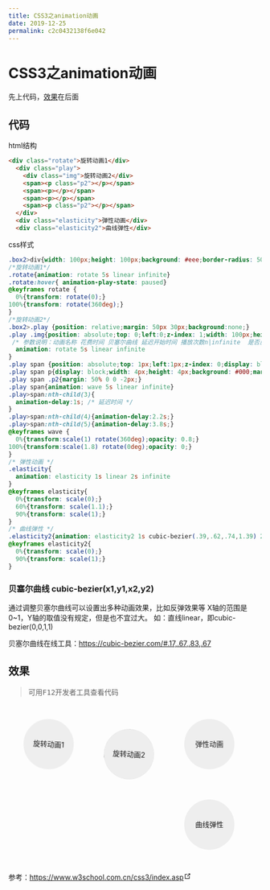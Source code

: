 ```yaml
---
title: CSS3之animation动画
date: 2019-12-25
permalink: c2c0432138f6e042
---
```

# CSS3之animation动画
先上代码，[效果](#效果)在后面

## 代码

html结构
```html
<div class="rotate">旋转动画1</div>
  <div class="play">
    <div class="img">旋转动画2</div>
    <span><p class="p2"></p></span>
    <span><p></p></span>
    <span><p></p></span>
    <span><p class="p2"></p></span>
  </div>
  <div class="elasticity">弹性动画</div>
  <div class="elasticity2">曲线弹性</div>
```

css样式
```css
.box2>div{width: 100px;height: 100px;background: #eee;border-radius: 50%;text-align: center;line-height: 100px;margin: 30px;float:left;}
/*旋转动画1*/
.rotate{animation: rotate 5s linear infinite}
.rotate:hover{ animation-play-state: paused}
@keyframes rotate {
  0%{transform: rotate(0);}
100%{transform: rotate(360deg);}
}
/*旋转动画2*/
.box2>.play {position: relative;margin: 50px 30px;background:none;}
.play .img{position: absolute;top: 0;left:0;z-index: 1;width: 100px;height: 100px; background: #eee;border-radius: 50%;
 /* 参数说明：动画名称 花费时间 贝塞尔曲线 延迟开始时间 播放次数n|infinite  是否反向播放动画  */
  animation: rotate 5s linear infinite 
}
.play span {position: absolute;top: 1px;left:1px;z-index: 0;display: block;width: 96px;height: 96px;border: 1px solid #999;border-radius: 50%;}
.play span p{display: block;width: 4px;height: 4px;background: #000;margin: -2px 0 0 50%;border-radius: 50%;opacity: 0.5;}
.play span .p2{margin: 50% 0 0 -2px;}
.play span{animation: wave 5s linear infinite}
.play>span:nth-child(3){
  animation-delay:1s; /* 延迟时间 */
}
.play>span:nth-child(4){animation-delay:2.2s;}
.play>span:nth-child(5){animation-delay:3.8s;}
@keyframes wave {
  0%{transform:scale(1) rotate(360deg);opacity: 0.8;}
100%{transform:scale(1.8) rotate(0deg);opacity: 0;}
}
/* 弹性动画 */
.elasticity{
  animation: elasticity 1s linear 2s infinite
}
@keyframes elasticity{
  0%{transform: scale(0);}
  60%{transform: scale(1.1);}
  90%{transform: scale(1);}
}
/* 曲线弹性 */
.elasticity2{animation: elasticity2 1s cubic-bezier(.39,.62,.74,1.39) 2s infinite}
@keyframes elasticity2{
  0%{transform: scale(0);}
  90%{transform: scale(1);}
}
```
### 贝塞尔曲线 cubic-bezier(x1,y1,x2,y2)
通过调整贝塞尔曲线可以设置出多种动画效果，比如反弹效果等 X轴的范围是0~1，Y轴的取值没有规定，但是也不宜过大。 如：直线linear，即cubic-bezier(0,0,1,1)

贝塞尔曲线在线工具：<https://cubic-bezier.com/#.17,.67,.83,.67>

## 效果
> 可用<kbd>F12</kbd>开发者工具查看代码

<div class="box2">
  <div class="rotate">旋转动画1</div>
  <div class="play">
    <div class="img">旋转动画2</div>
    <span><p class="p2"></p></span>
    <span><p></p></span>
    <span><p></p></span>
    <span><p class="p2"></p></span>
  </div>
  <div class="elasticity">弹性动画</div>
  <div class="elasticity2">曲线弹性</div>
</div>




<style>
  .box2{overflow: hidden;}
  .box2>div{
    width: 100px;height: 100px;background: #eee;border-radius: 50%;text-align: center;line-height: 100px;margin: 30px;float:left;
  }
  .rotate{
    animation: rotate 5s linear infinite
  }
  .rotate:hover{ animation-play-state: paused}
  @keyframes rotate {
    0%{transform: rotate(0);}
  100%{transform: rotate(360deg);}
  }
  .box2>.play {
    position: relative;
    margin: 50px 30px;
    background:none;
  }
  .play .img{
    position: absolute;
    top: 0;
    left:0;
    z-index: 1;
    width: 100px;height: 100px; background: #eee;
    border-radius: 50%;

    animation: rotate 5s linear infinite
  }
  .play span {
    position: absolute;
    top: 1px;
    left:1px;
    z-index: 0;
    display: block;
    width: 96px;
    height: 96px;
    border: 1px solid #999;
    border-radius: 50%;
  }
  .play span p{display: block;width: 4px;height: 4px;background: #000;margin: -2px 0 0 50%;border-radius: 50%;opacity: 0.5;}
  .play span .p2{margin: 50% 0 0 -2px;}
  .play span{
    animation: wave 5s linear infinite
  }
  .play>span:nth-child(3){
    /* 延迟时间 */
    animation-delay:1s; 
  }
  .play>span:nth-child(4){
    animation-delay:2.2s;
  }
  .play>span:nth-child(5){
    animation-delay:3.8s;
  }
  
  @keyframes wave {
    0%
    {
      transform:scale(1) rotate(360deg);
      opacity: 0.8;
    }
  100%
    {
      transform:scale(1.8) rotate(0deg);
      opacity: 0;
    }
  }


  .elasticity{
    /* 参数说明
      动画名称 花费时间 贝塞尔曲线 延迟开始时间 播放次数n|infinite  是否反向播放动画
    */
    animation: elasticity 1s linear 2s infinite
  }
  
  @keyframes elasticity{
    0%{
      transform: scale(0);
    }
    60%{
      transform: scale(1.1);
    }
    90%{
      transform: scale(1);
    }
  }
  

  .elasticity2{
    /**
    贝塞尔曲线 cubic-bezier(x1,y1,x2,y2)

    通过调整贝塞尔曲线可以设置出多种动画效果，比如反弹效果等
    X轴的范围是0~1，Y轴的取值没有规定，但是也不宜过大
    直线：linear，即cubic-bezier(0,0,1,1)

    贝塞尔曲线在线工具：https://cubic-bezier.com/#.17,.67,.83,.67
      */
    animation: elasticity2 1s cubic-bezier(.39,.62,.74,1.39) 2s infinite
  }
  @keyframes elasticity2{
    0%{
      transform: scale(0);
    }
    90%{
      transform: scale(1);
    }
  }
</style>
<p>参考：<a href="https://www.w3school.com.cn/css3/index.asp" target="_blank" rel="noopener noreferrer">https://www.w3school.com.cn/css3/index.asp<svg xmlns="http://www.w3.org/2000/svg" aria-hidden="true" x="0px" y="0px" viewBox="0 0 100 100" width="15" height="15" class="icon outbound"><path fill="currentColor" d="M18.8,85.1h56l0,0c2.2,0,4-1.8,4-4v-32h-8v28h-48v-48h28v-8h-32l0,0c-2.2,0-4,1.8-4,4v56C14.8,83.3,16.6,85.1,18.8,85.1z"></path> <polygon fill="currentColor" points="45.7,48.7 51.3,54.3 77.2,28.5 77.2,37.2 85.2,37.2 85.2,14.9 62.8,14.9 62.8,22.9 71.5,22.9"></polygon></svg></a></p>